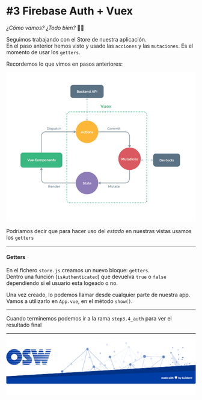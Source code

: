 # #3 Firebase Auth + Vuex

_¿Cómo vamos? ¿Todo bien?_ 🤗🤗  

Seguimos trabajando con el Store de nuestra aplicación.  
En el paso anterior hemos visto y usado las `acciones` y las `mutaciones`. Es el momento de usar los `getters`. 

Recordemos lo que vimos en pasos anteriores:

![vuex](./assets/img/vuex.png)

Podríamos decir que para hacer uso del _estado_ en nuestras vistas usamos los `getters` 

---

#### Getters
En el fichero `store.js` creamos un nuevo bloque: `getters`.  
Dentro una función (`isAuthenticated`) que devuelva `true` o `false` dependiendo si el usuario esta logeado o no. 

Una vez creado, lo podemos llamar desde cualquier parte de nuestra app.  
Vamos a utilizarlo en `App.vue`, en el método `show()`.


---
Cuando terminemos podemos ir a la rama `step3.4_auth` para ver el resultado final

--- 

![footer](./assets/img/footer.png)
